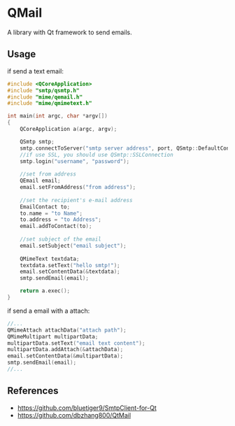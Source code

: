 # QMail
A library with Qt framework to send emails.

## Usage
if send a text email:
```C++
#include <QCoreApplication>
#include "smtp/qsmtp.h"
#include "mime/qemail.h"
#include "mime/qmimetext.h"

int main(int argc, char *argv[])
{
    QCoreApplication a(argc, argv);

    QSmtp smtp;
    smtp.connectToServer("smtp server address", port, QSmtp::DefaultConnection, 20000);
    //if use SSL, you should use QSmtp::SSLConnection
    smtp.login("username", "password");
    
    //set from address
    QEmail email;
    email.setFromAddress("from address");
    
    //set the recipient's e-mail address
    EmailContact to;
    to.name = "to Name";
    to.address = "to Address";
	email.addToContact(to);
	
	//set subject of the email
	email.setSubject("email subject");
	
    QMimeText textdata;
    textdata.setText("hello smtp!");
    email.setContentData(&textdata);
    smtp.sendEmail(email);

    return a.exec();
}
```

if send a email with a attach:
```C++
//...
QMimeAttach attachData("attach path");
QMimeMultipart multipartData;
multipartData.setText("email text content");
multipartData.addAttach(&attachData);
email.setContentData(&multipartData);
smtp.sendEmail(email);
//...
```
## References
* https://github.com/bluetiger9/SmtpClient-for-Qt
* https://github.com/dbzhang800/QtMail
